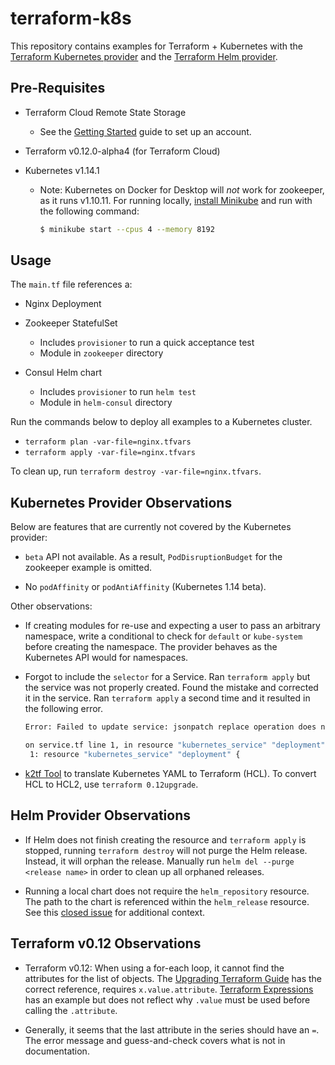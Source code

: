 # terraform-k8s

This repository contains examples for Terraform + Kubernetes with the [Terraform
Kubernetes
provider](https://www.terraform.io/docs/providers/kubernetes/index.html) and the
[Terraform Helm
provider](https://www.terraform.io/docs/providers/helm/index.html).

## Pre-Requisites

- Terraform Cloud Remote State Storage

  - See the [Getting
    Started](https://www.terraform.io/docs/enterprise/free/index.html) guide to
    set up an account.

- Terraform v0.12.0-alpha4 (for Terraform Cloud)

- Kubernetes v1.14.1

  - Note: Kubernetes on Docker for Desktop will *not* work for zookeeper, as it
    runs v1.10.11. For running locally, [install
    Minikube](https://kubernetes.io/docs/tasks/tools/install-minikube/) and run
    with the following command:

    ```bash
    $ minikube start --cpus 4 --memory 8192
    ```

## Usage

The `main.tf` file references a:

- Nginx Deployment

- Zookeeper StatefulSet
  - Includes `provisioner` to run a quick acceptance test
  - Module in `zookeeper` directory

- Consul Helm chart
  - Includes `provisioner` to run `helm test`
  - Module in `helm-consul` directory

Run the commands below to deploy all examples to a Kubernetes cluster.

- `terraform plan -var-file=nginx.tfvars`
- `terraform apply -var-file=nginx.tfvars`

To clean up, run `terraform destroy -var-file=nginx.tfvars`.

## Kubernetes Provider Observations

Below are features that are currently not covered by the Kubernetes provider:

- `beta` API not available. As a result, `PodDisruptionBudget` for the zookeeper
  example is omitted.

- No `podAffinity` or `podAntiAffinity` (Kubernetes 1.14 beta).

Other observations:

- If creating modules for re-use and expecting a user to pass an arbitrary
  namespace, write a conditional to check for `default` or `kube-system` before
  creating the namespace. The provider behaves as the Kubernetes API would for
  namespaces.

- Forgot to include the `selector` for a Service. Ran `terraform apply` but the
  service was not properly created. Found the mistake and corrected it in the
  service. Ran `terraform apply` a second time and it resulted in the following
  error.

  ```bash
  Error: Failed to update service: jsonpatch replace operation does not apply: doc is missing key: /spec/selector

  on service.tf line 1, in resource "kubernetes_service" "deployment":
   1: resource "kubernetes_service" "deployment" {
  ```

- [k2tf Tool](https://github.com/sl1pm4t/k2tf) to translate Kubernetes YAML to
  Terraform (HCL). To convert HCL to HCL2, use `terraform 0.12upgrade`.

## Helm Provider Observations

- If Helm does not finish creating the resource and `terraform apply` is
  stopped, running `terraform destroy` will not purge the Helm release. Instead,
  it will orphan the release. Manually run `helm del --purge <release name>` in
  order to clean up all orphaned releases.

- Running a local chart does not require the `helm_repository` resource. The
  path to the chart is referenced within the `helm_release` resource. See this
  [closed
  issue](https://github.com/terraform-providers/terraform-provider-helm/issues/189)
  for additional context.

## Terraform v0.12 Observations

- Terraform v0.12: When using a for-each loop, it cannot find the attributes for
  the list of objects. The [Upgrading Terraform
  Guide](https://www.terraform.io/upgrade-guides/0-12.html) has the correct
  reference, requires `x.value.attribute`. [Terraform
  Expressions](https://www.terraform.io/docs/configuration/expressions.html) has
  an example but does not reflect why `.value` must be used before calling the
  `.attribute`.

- Generally, it seems that the last attribute in the series should have an `=`.
  The error message and guess-and-check covers what is not in documentation.